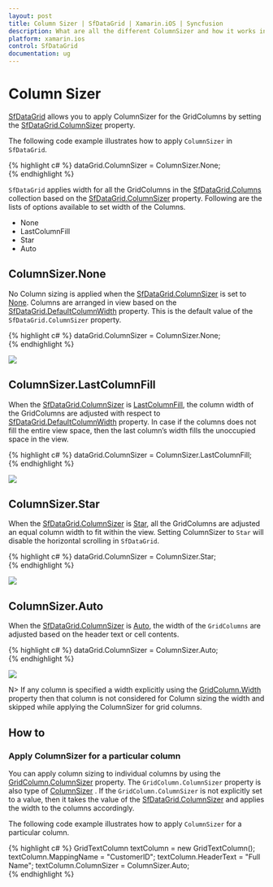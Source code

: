 ```yaml
---
layout: post
title: Column Sizer | SfDataGrid | Xamarin.iOS | Syncfusion
description: What are all the different ColumnSizer and how it works in a SfDataGrid.
platform: xamarin.ios
control: SfDataGrid
documentation: ug
---
```


# Column Sizer

[SfDataGrid](http://help.syncfusion.com/cr/cref_files/xamarin-ios/sfdatagrid/Syncfusion.SfDataGrid.iOS~Syncfusion.SfDataGrid.SfDataGrid.html) allows you to apply ColumnSizer for the GridColumns by setting the [SfDataGrid.ColumnSizer](http://help.syncfusion.com/cr/cref_files/xamarin-ios/sfdatagrid/Syncfusion.SfDataGrid.iOS~Syncfusion.SfDataGrid.SfDataGrid~ColumnSizer.html) property. 

The following code example illustrates how to apply `ColumnSizer` in `SfDataGrid`.

{% highlight c# %}
dataGrid.ColumnSizer = ColumnSizer.None;  
{% endhighlight %}

`SfDataGrid` applies width for all the GridColumns in the [SfDataGrid.Columns](http://help.syncfusion.com/cr/cref_files/xamarin-ios/sfdatagrid/Syncfusion.SfDataGrid.iOS~Syncfusion.SfDataGrid.SfDataGrid~Columns.html) collection based on the [SfDataGrid.ColumnSizer](http://help.syncfusion.com/cr/cref_files/xamarin-ios/sfdatagrid/Syncfusion.SfDataGrid.iOS~Syncfusion.SfDataGrid.SfDataGrid~ColumnSizer.html) property. Following are the lists of options available to set width of the Columns.

* None
* LastColumnFill
* Star
* Auto


## ColumnSizer.None

No Column sizing is applied when the [SfDataGrid.ColumnSizer](http://help.syncfusion.com/cr/cref_files/xamarin-ios/sfdatagrid/Syncfusion.SfDataGrid.iOS~Syncfusion.SfDataGrid.SfDataGrid~ColumnSizer.html) is set to [None](http://help.syncfusion.com/cr/cref_files/xamarin-ios/sfdatagrid/Syncfusion.SfDataGrid.iOS~Syncfusion.SfDataGrid.ColumnSizer.html). Columns are arranged in view based on the [SfDataGrid.DefaultColumnWidth](http://help.syncfusion.com/cr/cref_files/xamarin-ios/sfdatagrid/Syncfusion.SfDataGrid.iOS~Syncfusion.SfDataGrid.SfDataGrid~DefaultColumnWidth.html) property. This is the default value of the `SfDataGrid.ColumnSizer` property.

{% highlight c# %}
dataGrid.ColumnSizer = ColumnSizer.None;  
{% endhighlight %}

![](SfDataGrid_images/ColumnSizer_img1.png)

## ColumnSizer.LastColumnFill

When the [SfDataGrid.ColumnSizer](http://help.syncfusion.com/cr/cref_files/xamarin-ios/sfdatagrid/Syncfusion.SfDataGrid.iOS~Syncfusion.SfDataGrid.SfDataGrid~ColumnSizer.html) is [LastColumnFill](http://help.syncfusion.com/cr/cref_files/xamarin-ios/sfdatagrid/Syncfusion.SfDataGrid.iOS~Syncfusion.SfDataGrid.ColumnSizer.html), the column width of the GridColumns are adjusted with respect to [SfDataGrid.DefaultColumnWidth](http://help.syncfusion.com/cr/cref_files/xamarin-ios/sfdatagrid/Syncfusion.SfDataGrid.iOS~Syncfusion.SfDataGrid.SfDataGrid~DefaultColumnWidth.html) property. In case if the columns does not fill the entire view space, then the last column’s width fills the unoccupied space in the view.

{% highlight c# %}
dataGrid.ColumnSizer = ColumnSizer.LastColumnFill;  
{% endhighlight %}

![](SfDataGrid_images/ColumnSizer_img2.png)

## ColumnSizer.Star

When the [SfDataGrid.ColumnSizer](http://help.syncfusion.com/cr/cref_files/xamarin-ios/sfdatagrid/Syncfusion.SfDataGrid.iOS~Syncfusion.SfDataGrid.SfDataGrid~ColumnSizer.html) is [Star](http://help.syncfusion.com/cr/cref_files/xamarin-ios/sfdatagrid/Syncfusion.SfDataGrid.iOS~Syncfusion.SfDataGrid.ColumnSizer.html), all the GridColumns are adjusted an equal column width to fit within the view. Setting ColumnSizer to `Star` will disable the horizontal scrolling in `SfDataGrid`.

{% highlight c# %}
dataGrid.ColumnSizer = ColumnSizer.Star;  
{% endhighlight %}

![](SfDataGrid_images/ColumnSizer_img3.png)

## ColumnSizer.Auto

When the [SfDataGrid.ColumnSizer](http://help.syncfusion.com/cr/cref_files/xamarin-ios/sfdatagrid/Syncfusion.SfDataGrid.iOS~Syncfusion.SfDataGrid.SfDataGrid~ColumnSizer.html) is [Auto](http://help.syncfusion.com/cr/cref_files/xamarin-ios/sfdatagrid/Syncfusion.SfDataGrid.iOS~Syncfusion.SfDataGrid.ColumnSizer.html), the width of the `GridColumns` are adjusted based on the header text or cell contents.

{% highlight c# %}
dataGrid.ColumnSizer = ColumnSizer.Auto;  
{% endhighlight %}

![](SfDataGrid_images/ColumnSizer_img4.png)

N> If any column is specified a width explicitly using the [GridColumn.Width](http://help.syncfusion.com/cr/cref_files/xamarin-ios/sfdatagrid/Syncfusion.SfDataGrid.iOS~Syncfusion.SfDataGrid.SfDataGrid~DefaultColumnWidth.html) property then that column is not considered for Column sizing the width and skipped while applying the ColumnSizer for grid columns.

## How to 

### Apply ColumnSizer for a particular column

You can apply column sizing to individual columns by using the [GridColumn.ColumnSizer](http://help.syncfusion.com/cr/cref_files/xamarin-ios/sfdatagrid/Syncfusion.SfDataGrid.iOS~Syncfusion.SfDataGrid.GridColumn~ColumnSizer.html) property. The `GridColumn.ColumnSizer` property is also type of [ColumnSizer](http://help.syncfusion.com/cr/cref_files/xamarin-ios/sfdatagrid/Syncfusion.SfDataGrid.iOS~Syncfusion.SfDataGrid.ColumnSizer.html) . If the `GridColumn.ColumnSizer` is not explicitly set to a value, then it takes the value of the [SfDataGrid.ColumnSizer](http://help.syncfusion.com/cr/cref_files/xamarin-ios/sfdatagrid/Syncfusion.SfDataGrid.iOS~Syncfusion.SfDataGrid.SfDataGrid~ColumnSizer.html) and applies the width to the columns accordingly.

The following code example illustrates how to apply `ColumnSizer` for a particular column.

{% highlight c# %}
GridTextColumn textColumn = new GridTextColumn();
textColumn.MappingName = "CustomerID";
textColumn.HeaderText = "Full Name";
textColumn.ColumnSizer = ColumnSizer.Auto;  
{% endhighlight %}